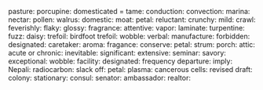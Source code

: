 pasture: 
porcupine:
domesticated = tame:
conduction:
convection:
marina:
nectar:
pollen:
walrus:
domestic:
moat:
petal:
reluctant:
crunchy:
mild:
crawl:
feverishly: 
flaky:
glossy:
fragrance:
attentive:
vapor:
laminate:
turpentine:
fuzz:
daisy:
trefoil: 
birdfoot trefoil:
wobble: 
verbal: 
manufacture: 
forbidden: 
designated: 
caretaker: 
aroma:
fragance:
conserve:
petal:
strum: 
porch:
attic:
acute or chronic:
inevitable:
significant:
extensive:
seminar:
savory:
exceptional:
wobble:
facility:
designated:
frequency departure: 
imply: 
Nepali: 
radiocarbon: 
slack off:
petal: 
plasma: 
cancerous cells: 
revised draft: 
colony: 
stationary: 
consul: 
senator: 
ambassador: 
realtor: 